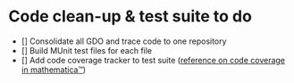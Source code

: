 # Code clean-up & test suite to do
- [] Consolidate all GDO and trace code to one repository
- [] Build MUnit test files for each file
- [] Add code coverage tracker to test suite ([reference on code coverage in
     mathematica™](https://mathematica.stackexchange.com/questions/257309/what-are-some-approaches-to-measuring-code-coverage))
